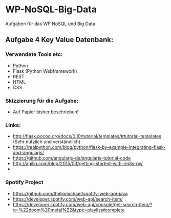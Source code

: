# WP-NoSQL-Big-Data
Aufgaben für das WP NoSQL und Big Data

## Aufgabe 4 Key Value Datenbank:

### Verwendete Tools etc:
- Python
- Flask (Python Webframework)
- REST
- HTML
- CSS

### Skizzierung für die Aufgabe:
- Auf Papier bisher beschrieben!

### Links:
- http://flask.pocoo.org/docs/0.10/tutorial/templates/#tutorial-templates  (Sehr nützlich und verständlich)
- https://realpython.com/blog/python/flask-by-example-integrating-flask-and-angularjs/
- https://github.com/angularjs-de/angularjs-tutorial-code
- http://agiliq.com/blog/2015/03/getting-started-with-redis-py/
- 

### Spotify Project
- https://github.com/thelinmichael/spotify-web-api-java
- https://developer.spotify.com/web-api/search-item/
- https://developer.spotify.com/web-api/console/get-search-item/?q=%22doom%20metal%22&type=playlist#complete



